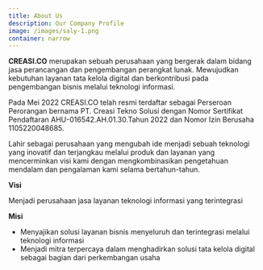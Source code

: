 ```yaml
---
title: About Us
description: Our Company Profile
image: /images/saly-1.png
container: narrow
---
```


**CREASI.CO** merupakan sebuah perusahaan yang bergerak dalam bidang jasa perancangan dan pengembangan perangkat lunak. Mewujudkan kebutuhan layanan tata kelola digital dan berkontribusi pada pengembangan bisnis melalui teknologi informasi.

Pada Mei 2022 CREASI.CO telah resmi terdaftar sebagai Perseroan Perorangan bernama PT. Creasi Tekno Solusi dengan Nomor Sertifikat Pendaftaran AHU-016542.AH.01.30.Tahun 2022 dan Nomor Izin Berusaha 1105220048685.

Lahir sebagai perusahaan yang mengubah ide menjadi sebuah teknologi yang inovatif dan terjangkau melalui produk dan layanan yang mencerminkan visi kami dengan mengkombinasikan pengetahuan mendalam dan pengalaman kami selama bertahun-tahun.

**Visi**

Menjadi perusahaan jasa layanan teknologi informasi yang terintegrasi

**Misi**

* Menyajikan solusi layanan bisnis menyeluruh dan terintegrasi melalui teknologi informasi
* Menjadi mitra terpercaya dalam menghadirkan solusi tata kelola digital sebagai bagian dari perkembangan usaha
